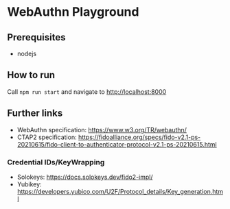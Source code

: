 # WebAuthn Playground

## Prerequisites

- nodejs

## How to run

Call `npm run start` and navigate to <http://localhost:8000>

## Further links

- WebAuthn specification: <https://www.w3.org/TR/webauthn/>
- CTAP2 specification: <https://fidoalliance.org/specs/fido-v2.1-ps-20210615/fido-client-to-authenticator-protocol-v2.1-ps-20210615.html>

### Credential IDs/KeyWrapping

- Solokeys: <https://docs.solokeys.dev/fido2-impl/>
- Yubikey: <https://developers.yubico.com/U2F/Protocol_details/Key_generation.html>